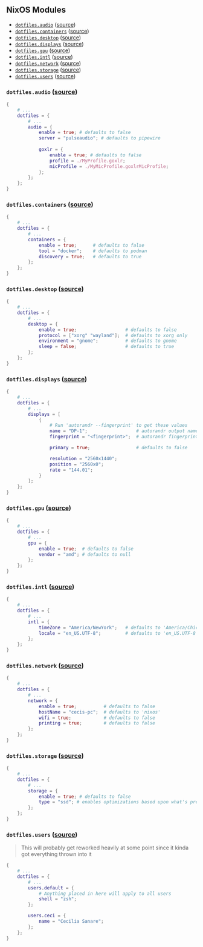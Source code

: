 ## NixOS Modules

- [`dotfiles.audio`](#dotfilesaudio) ([source](./audio/default.nix))
- [`dotfiles.containers`](#dotfilescontainers) ([source](./containers/default.nix))
- [`dotfiles.desktop`](#dotfilesdesktop) ([source](./desktop/default.nix))
- [`dotfiles.displays`](#dotfilesdisplays) ([source](./displays/default.nix))
- [`dotfiles.gpu`](#dotfilesgpu) ([source](./gpu/default.nix))
- [`dotfiles.intl`](#dotfilesintl) ([source](./intl/default.nix))
- [`dotfiles.network`](#dotfilesnetwork) ([source](./network/default.nix))
- [`dotfiles.storage`](#dotfilesstorage) ([source](./storage/default.nix))
- [`dotfiles.users`](#dotfilesusers) ([source](./users/default.nix))

### `dotfiles.audio` ([source](./audio/default.nix))

```nix
{
    # ...
    dotfiles = {
        # ...
        audio = {
            enable = true; # defaults to false
            server = "pulseaudio"; # defaults to pipewire
            
            goxlr = {
                enable = true; # defaults to false
                profile = ./MyProfile.goxlr;
                micProfile = ./MyMicProfile.goxlrMicProfile;
            };
        };
    };
}
```

### `dotfiles.containers` ([source](./containers/default.nix))

```nix
{
    # ...
    dotfiles = {
        # ...
        containers = {
            enable = true;      # defaults to false
            tool = "docker";    # defaults to podman
            discovery = true;   # defaults to true
        };
    };
}
```

### `dotfiles.desktop` ([source](./desktop/default.nix))

```nix
{
    # ...
    dotfiles = {
        # ...
        desktop = {
            enable = true;                  # defaults to false
            protocol = ["xorg" "wayland"];  # defaults to xorg only
            environment = "gnome";          # defaults to gnome
            sleep = false;                  # defaults to true
        };
    };
}
```

### `dotfiles.displays` ([source](./displays/default.nix))

```nix
{
    # ...
    dotfiles = {
        # ...
        displays = [
            {
                # Run 'autorandr --fingerprint' to get these values
                name = "DP-1";                  # autorandr output name
                fingerprint = "<fingerprint>";  # autorandr fingerprint

                primary = true;                 # defaults to false

                resolution = "2560x1440";
                position = "2560x0";
                rate = "144.01";
            }
        ];
    };
}
```

### `dotfiles.gpu` ([source](./gpu/default.nix))

```nix
{
    # ...
    dotfiles = {
        # ...
        gpu = {
            enable = true;  # defaults to false
            vendor = "amd"; # defaults to null
        };
    };
}
```

### `dotfiles.intl` ([source](./intl/default.nix))

```nix
{
    # ...
    dotfiles = {
        # ...
        intl = {
            timeZone = "America/NewYork";   # defaults to 'America/Chicago'
            locale = "en_US.UTF-8";         # defaults to 'en_US.UTF-8'
        };
    };
}
```

### `dotfiles.network` ([source](./network/default.nix))

```nix
{
    # ...
    dotfiles = {
        # ...
        network = {
            enable = true;          # defaults to false
            hostName = "cecis-pc";  # defaults to 'nixos'
            wifi = true;            # defaults to false
            printing = true;        # defaults to false
        };
    };
}
```

### `dotfiles.storage` ([source](./storage/default.nix))

```nix
{
    # ...
    dotfiles = {
        # ...
        storage = {
            enable = true; # defaults to false
            type = "ssd"; # enables optimizations based upon what's present
        };
    };
}
```

### `dotfiles.users` ([source](./users/default.nix))

> This will probably get reworked heavily at some point since it kinda got everything thrown into it

```nix
{
    # ...
    dotfiles = {
        # ...
        users.default = {
            # Anything placed in here will apply to all users
            shell = "zsh";
        };

        users.ceci = {
            name = "Cecilia Sanare";
        };
    };
}
```